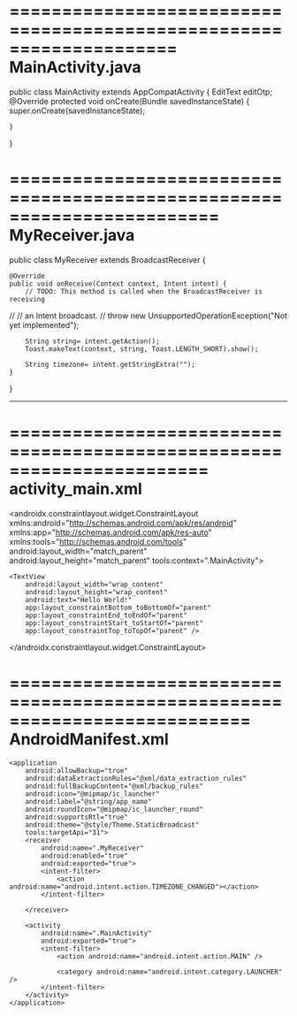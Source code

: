 ====================================================================
MainActivity.java
=====================================================================

public class MainActivity extends AppCompatActivity {
    EditText editOtp;
    @Override
    protected void onCreate(Bundle savedInstanceState) {
        super.onCreate(savedInstanceState);



    }


}



========================================================================
MyReceiver.java
===================================================================

public class MyReceiver extends BroadcastReceiver {

    @Override
    public void onReceive(Context context, Intent intent) {
        // TODO: This method is called when the BroadcastReceiver is receiving
//        // an Intent broadcast.
//        throw new UnsupportedOperationException("Not yet implemented");

        String string= intent.getAction();
        Toast.makeText(context, string, Toast.LENGTH_SHORT).show();

        String timezone= intent.getStringExtra("");
    }
}

---------------------------------------------------------------
=======================================================================
activity_main.xml
====================================================================
<?xml version="1.0" encoding="utf-8"?>
<androidx.constraintlayout.widget.ConstraintLayout xmlns:android="http://schemas.android.com/apk/res/android"
    xmlns:app="http://schemas.android.com/apk/res-auto"
    xmlns:tools="http://schemas.android.com/tools"
    android:layout_width="match_parent"
    android:layout_height="match_parent"
    tools:context=".MainActivity">

    <TextView
        android:layout_width="wrap_content"
        android:layout_height="wrap_content"
        android:text="Hello World!"
        app:layout_constraintBottom_toBottomOf="parent"
        app:layout_constraintEnd_toEndOf="parent"
        app:layout_constraintStart_toStartOf="parent"
        app:layout_constraintTop_toTopOf="parent" />

</androidx.constraintlayout.widget.ConstraintLayout>

===========================================================================
AndroidManifest.xml
===========================================================================
<?xml version="1.0" encoding="utf-8"?>
<manifest xmlns:android="http://schemas.android.com/apk/res/android"
    xmlns:tools="http://schemas.android.com/tools"
    package="com.ssl.staticbroadcast">

    <application
        android:allowBackup="true"
        android:dataExtractionRules="@xml/data_extraction_rules"
        android:fullBackupContent="@xml/backup_rules"
        android:icon="@mipmap/ic_launcher"
        android:label="@string/app_name"
        android:roundIcon="@mipmap/ic_launcher_round"
        android:supportsRtl="true"
        android:theme="@style/Theme.StaticBroadcast"
        tools:targetApi="31">
        <receiver
            android:name=".MyReceiver"
            android:enabled="true"
            android:exported="true">
            <intent-filter>
                <action android:name="android.intent.action.TIMEZONE_CHANGED"></action>
            </intent-filter>

        </receiver>

        <activity
            android:name=".MainActivity"
            android:exported="true">
            <intent-filter>
                <action android:name="android.intent.action.MAIN" />

                <category android:name="android.intent.category.LAUNCHER" />
            </intent-filter>
        </activity>
    </application>

</manifest>